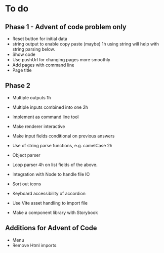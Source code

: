 # To do

## Phase 1 - Advent of code problem only
* Reset button for initial data
* string output to enable copy paste (maybe) 1h using string will help with string parsing below.
* Show code
* Use pushUrl for changing pages more smoothly
* Add pages with command line
* Page title

## Phase 2
* Multiple outputs 1h
* Multiple inputs combined into one 2h
* Implement as command line tool    

* Make renderer interactive
* Make input fields conditional on previous answers


* Use of string parse functions, e.g. camelCase  2h
* Object parser
* Loop parser 4h on list fields of the above.
* Integration with Node to handle file IO

* Sort out icons
* Keyboard accessibility of accordion
* Use Vite asset handling to import file

* Make a component library with Storybook

## Additions for Advent of Code
* Menu
* Remove Html imports
